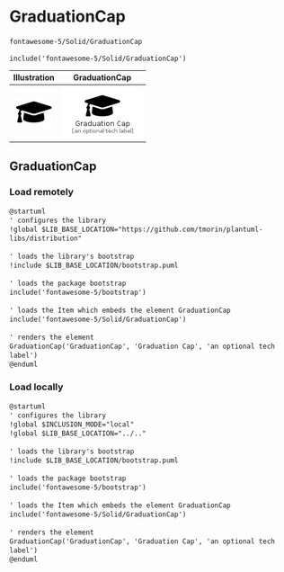 # GraduationCap


```text
fontawesome-5/Solid/GraduationCap
```

```text
include('fontawesome-5/Solid/GraduationCap')
```



| Illustration | GraduationCap |
| :---: | :---: |
| ![illustration for Illustration](../../fontawesome-5/Solid/GraduationCap.png) | ![illustration for GraduationCap](../../fontawesome-5/Solid/GraduationCap.Local.png) |




## GraduationCap

### Load remotely
```plantuml
@startuml
' configures the library
!global $LIB_BASE_LOCATION="https://github.com/tmorin/plantuml-libs/distribution"

' loads the library's bootstrap
!include $LIB_BASE_LOCATION/bootstrap.puml

' loads the package bootstrap
include('fontawesome-5/bootstrap')

' loads the Item which embeds the element GraduationCap
include('fontawesome-5/Solid/GraduationCap')

' renders the element
GraduationCap('GraduationCap', 'Graduation Cap', 'an optional tech label')
@enduml
```

### Load locally
```plantuml
@startuml
' configures the library
!global $INCLUSION_MODE="local"
!global $LIB_BASE_LOCATION="../.."

' loads the library's bootstrap
!include $LIB_BASE_LOCATION/bootstrap.puml

' loads the package bootstrap
include('fontawesome-5/bootstrap')

' loads the Item which embeds the element GraduationCap
include('fontawesome-5/Solid/GraduationCap')

' renders the element
GraduationCap('GraduationCap', 'Graduation Cap', 'an optional tech label')
@enduml
```

